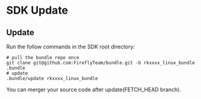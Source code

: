 # SDK Update

## Update
Run the follow commands in the SDK root directory:  
```
# pull the bundle repo once
git clone git@github.com:FireflyTeam/bundle.git -b rkxxxx_linux_bundle .bundle
# update
.bundle/update rkxxxx_linux_bundle
```
You can merger your source code after update(FETCH_HEAD branch).  
